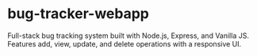 # bug-tracker-webapp
Full-stack bug tracking system built with Node.js, Express, and Vanilla JS. Features add, view, update, and delete operations with a responsive UI.
